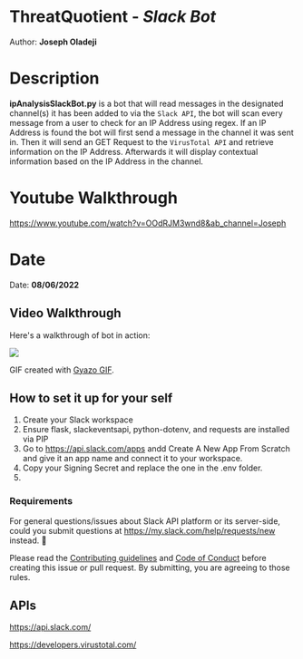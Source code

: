 # ThreatQuotient - *Slack Bot*

Author: **Joseph Oladeji**

# Description

**ipAnalysisSlackBot.py** is a bot that will read messages in the designated channel(s) it has been added to via the `Slack API`,
the bot will scan every message from a user to check for an IP Address using regex. If an IP Address is found the bot will first send
a message in the channel it was sent in. Then it will send an GET Request to the `VirusTotal API` and retrieve information on the IP Address.
Afterwards it will display contextual information based on the IP Address in the channel.

# Youtube Walkthrough 

https://www.youtube.com/watch?v=OOdRJM3wnd8&ab_channel=Joseph

# Date

Date: **08/06/2022** 

## Video Walkthrough

Here's a walkthrough of bot in action:

<img src='https://i.gyazo.com/e54132188f3d78bcdafea839e6b03251.gif'/>

<!-- Replace this with whatever GIF tool you used! -->
GIF created with [Gyazo GIF](https://gyazo.com/en).  

## How to set it up for your self

1. Create your Slack workspace
2. Ensure flask, slackeventsapi, python-dotenv, and requests are installed via PIP
3. Go to https://api.slack.com/apps andd Create A New App From Scratch and give it an app name and connect it to your workspace.
4. Copy your Signing Secret and replace the one in the .env folder.
5. 

### Requirements

For general questions/issues about Slack API platform or its server-side, could you submit questions at https://my.slack.com/help/requests/new instead. :bow:

Please read the [Contributing guidelines](https://github.com/slackapi/python-slack-sdk/blob/main/.github/contributing.md) and [Code of Conduct](https://slackhq.github.io/code-of-conduct) before creating this issue or pull request. By submitting, you are agreeing to those rules.

## APIs

https://api.slack.com/

https://developers.virustotal.com/

